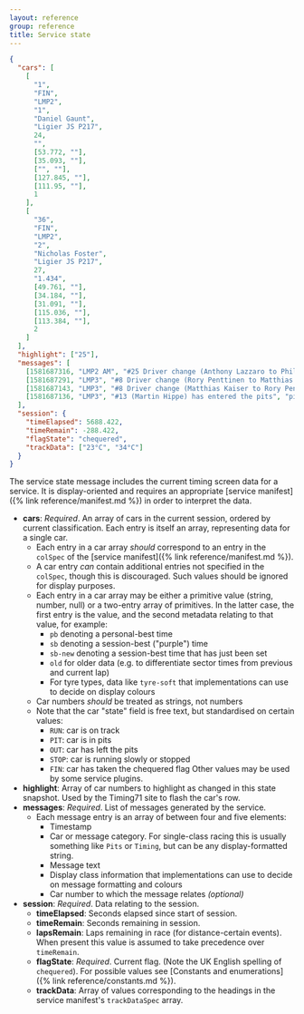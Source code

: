 ```yaml
---
layout: reference
group: reference
title: Service state
---
```


```json
{
  "cars": [
    [
      "1",
      "FIN",
      "LMP2",
      "1",
      "Daniel Gaunt",
      "Ligier JS P217",
      24,
      "",
      [53.772, ""],
      [35.093, ""],
      ["", ""],
      [127.845, ""],
      [111.95, ""],
      1
    ],
    [
      "36",
      "FIN",
      "LMP2",
      "2",
      "Nicholas Foster",
      "Ligier JS P217",
      27,
      "1.434",
      [49.761, ""],
      [34.184, ""],
      [31.091, ""],
      [115.036, ""],
      [113.384, ""],
      2
    ]
  ],
  "highlight": ["25"],
  "messages": [
    [1581687316, "LMP2 AM", "#25 Driver change (Anthony Lazzaro to Phillippe Mulacek)", null, "25"],
    [1581687291, "LMP3", "#8 Driver change (Rory Penttinen to Matthias Kaiser)", null, "8"],
    [1581687143, "LMP3", "#8 Driver change (Matthias Kaiser to Rory Penttinen)", null, "8"],
    [1581687136, "LMP3", "#13 (Martin Hippe) has entered the pits", "pit", "13"]
  ],
  "session": {
    "timeElapsed": 5688.422,
    "timeRemain": -288.422,
    "flagState": "chequered",
    "trackData": ["23°C", "34°C"]
  }
}
```

The service state message includes the current timing screen data for a service.
It is display-oriented and requires an appropriate
[service manifest]({% link reference/manifest.md %}) in order to interpret
the data.

- **cars**: _Required_. An array of cars in the current session, ordered by
  current classification. Each entry is itself an array, representing data for
  a single car.
  - Each entry in a car array _should_ correspond to an entry in the `colSpec`
    of the [service manifest]({% link reference/manifest.md %}).
  - A car entry _can_ contain additional entries not specified in the `colSpec`,
    though this is discouraged. Such values should be ignored for display
    purposes.
  - Each entry in a car array may be either a primitive value (string, number,
    null) or a two-entry array of primitives. In the latter case, the first
    entry is the value, and the second metadata relating to that value, for
    example:
    - `pb` denoting a personal-best time
    - `sb` denoting a session-best ("purple") time
    - `sb-new` denoting a session-best time that has just been set
    - `old` for older data (e.g. to differentiate sector times from previous
      and current lap)
    - For tyre types, data like `tyre-soft` that implementations can use to
      decide on display colours
  - Car numbers _should_ be treated as strings, not numbers
  - Note that the car "state" field is free text, but standardised on certain
    values:
    - `RUN`: car is on track
    - `PIT`: car is in pits
    - `OUT`: car has left the pits
    - `STOP`: car is running slowly or stopped
    - `FIN`: car has taken the chequered flag
    Other values may be used by some service plugins.
- **highlight**: Array of car numbers to highlight as changed in this state
  snapshot. Used by the Timing71 site to flash the car's row.
- **messages**: _Required_. List of messages generated by the service.
  - Each message entry is an array of between four and five elements:
    - Timestamp
    - Car or message category. For single-class racing this is usually something
      like `Pits` or `Timing`, but can be any display-formatted string.
    - Message text
    - Display class information that implementations can use to decide on
      message formatting and colours
    - Car number to which the message relates _(optional)_
- **session**: _Required_. Data relating to the session.
  - **timeElapsed**: Seconds elapsed since start of session.
  - **timeRemain**: Seconds remaining in session.
  - **lapsRemain**: Laps remaining in race (for distance-certain events). When
    present this value is assumed to take precedence over `timeRemain`.
  - **flagState**: _Required_. Current flag. (Note the UK English spelling of
    `chequered`). For possible values see
    [Constants and enumerations]({% link reference/constants.md %}).
  - **trackData**: Array of values corresponding to the headings in the service
    manifest's `trackDataSpec` array.

